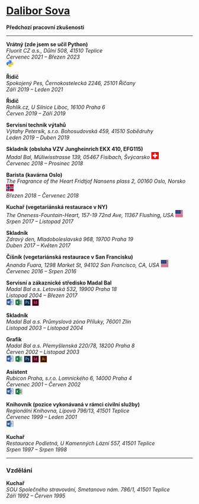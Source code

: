 # [Dalibor Sova](../README.md)
**Předchozí pracovní zkušenosti**

---

**Vrátný (zde jsem se učil Python)**  
*Fluorit CZ a.s., Důlní 508, 41510 Teplice*  
*Červenec 2021 – Březen 2023*  
<img src="icons/python.jpg" alt="Python Icon" width="20">

**Řidič**  
*Spokojený Pes, Černokostelecká 2246, 25101 Říčany*  
*Září 2019 – Leden 2021*

**Řidič**  
*Rohlík.cz, U Silnice Liboc, 16100 Praha 6*  
*Červen 2019 – Září 2019*

**Servisní technik výtahů**  
*Výtahy Petersik, s.r.o. Bohosudovská 459, 41510 Sobědruhy*  
*Leden 2019 – Duben 2019*

**Skladník (obsluha VZV Jungheinrich EKX 410, EFG115)**  
*Madal Bal, Müliwisstrasse 139, 05467 Fisibach, Švýcarsko* <img src="flags/switzerland.png" alt="Switzerland Flag" width="20">  
*Červenec 2018 – Prosinec 2018*

**Barista (kavárna Oslo)**  
*The Fragrance of the Heart Fridtjof Nansens plass 2, 00160 Oslo, Norsko* <img src="flags/norway.jpg" alt="Norway Flag" width="20">  
*Březen 2018 – Červenec 2018*

**Kuchař (vegetariánská restaurace v NY)**  
*The Oneness-Fountain-Heart, 157-19 72nd Ave, 11367 Flushing, USA* <img src="flags/usa.jpg" alt="USA Flag" width="20">  
*Srpen 2017 – Listopad 2017*

**Skladník**  
*Zdravý den, Mladoboleslavská 968, 19700 Praha 19*  
*Duben 2017 – Květen 2017*

**Číšník (vegetariánská restaurace v San Francisku)**  
*Ananda Fuara, 1298 Market St, 94102 San Francisco, CA, USA* <img src="flags/usa.jpg" alt="USA Flag" width="20">    
*Červenec 2016 – Srpen 2016* 

**Servisní a zákaznické středisko Madal Bal**  
*Madal Bal a.s. Letovská 532, 19900 Praha 18*  
*Listopad 2004 – Březen 2017*  
<img src="icons/word.png" alt="Word Icon" width="20">
<img src="icons/excell.png" alt="Excell Icon" width="20">
<img src="icons/photoshop.png" alt="Photoshop Icon" width="18">
<img src="icons/indesing.jpg" alt="Indesing Icon" width="18">

**Skladník**  
*Madal Bal a.s. Průmyslová zóna Příluky, 76001 Zlín*  
*Listopad 2003 – Listopad 2004*

**Grafik**  
*Madal Bal a.s. Přemyšlenská 220/78, 18200 Praha 8*  
*Červen 2002 – Listopad 2003*  
<img src="icons/word.png" alt="Word Icon" width="20">
<img src="icons/excell.png" alt="Excell Icon" width="20">
<img src="icons/photoshop.png" alt="Photoshop Icon" width="18">
<img src="icons/indesing.jpg" alt="Indesing Icon" width="18">
<img src="icons/illustrator.png" alt="Illustrator Icon" width="18">

**Asistent**  
*Rubicon Praha, s.r.o. Lomnického 6, 14000 Praha 4*  
*Červenec 2001 – Červen 2002*  
<img src="icons/word.png" alt="Word Icon" width="20">
<img src="icons/excell.png" alt="Excell Icon" width="20">

**Knihovník (pozice vykonávaná v rámci civilní služby)**  
*Regionální Knihovna, Lípová 796/13, 41501 Teplice*  
*Červenec 1999 – Leden 2001*  
<img src="icons/word.png" alt="Word Icon" width="20">

**Kuchař**  
*Restaurace Podletná, U Kamenných Lázní 557, 41501 Teplice*  
*Srpen 1997 – Srpen 1998*

---

### Vzdělání

**Kuchař**  
*SOU Společného stravování, Smetanovo nám. 786/1, 41501 Teplice*  
*Září 1992 – Červen 1995*
